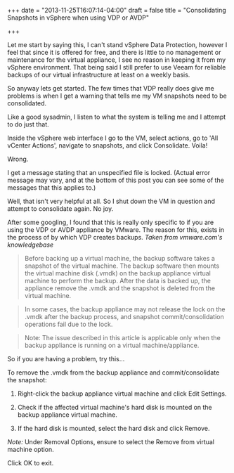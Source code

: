 +++
date = "2013-11-25T16:07:14-04:00"
draft = false
title = "Consolidating Snapshots in vSphere when using VDP or AVDP"

+++

Let me start by saying this, I can't stand vSphere Data Protection, however I feel that since it is offered for free, and there is little to no management or maintenance for the virtual appliance, I see no reason in keeping it from my vSphere environment. That being said I still prefer to use Veeam for reliable backups of our virtual infrastructure at least on a weekly basis.

So anyway lets get started. The few times that VDP really does give me problems is when I get a warning that tells me my VM snapshots need to be consolidated.

<!-- more -->

Like a good sysadmin, I listen to what the system is telling me and I attempt to do just that.

Inside the vSphere web interface I go to the VM, select actions, go to 'All vCenter Actions', navigate to snapshots, and click Consolidate. Voila!

Wrong.

I get a message stating that an unspecified file is locked. (Actual error message may vary, and at the bottom of this post you can see some of the messages that this applies to.)

Well, that isn't very helpful at all. So I shut down the VM in question and attempt to consolidate again. No joy.

After some googling, I found that this is really only specific to if you are using the VDP or AVDP appliance by VMware. The reason for this, exists in the process of by which VDP creates backups.
_Taken from vmware.com's knowledgebase_

>Before backing up a virtual machine, the backup software takes a snapshot of the virtual machine. The backup software then mounts the virtual machine disk (.vmdk) on the backup appliance virtual machine to perform the backup. After the data is backed up, the appliance remove the .vmdk and the snapshot is deleted from the virtual machine.

>In some cases, the backup appliance may not release the lock on the .vmdk after the backup process, and snapshot commit/consolidation operations fail due to the lock.

>Note: The issue described in this article is applicable only when the backup appliance is running on a virtual machine/appliance.

So if you are having a problem, try this...


To remove the .vmdk from the backup appliance and commit/consolidate the snapshot:

1. Right-click the backup appliance virtual machine and click Edit Settings.

2. Check if the affected virtual machine's hard disk is mounted on the backup appliance virtual machine.

3. If the hard disk is mounted, select the hard disk and click Remove.

_Note:_ Under Removal Options, ensure to select the Remove from virtual machine option.

Click OK to exit.

